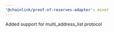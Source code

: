 ```yaml
---
'@chainlink/proof-of-reserves-adapter': minor
---
```


Added support for multi_address_list protocol
